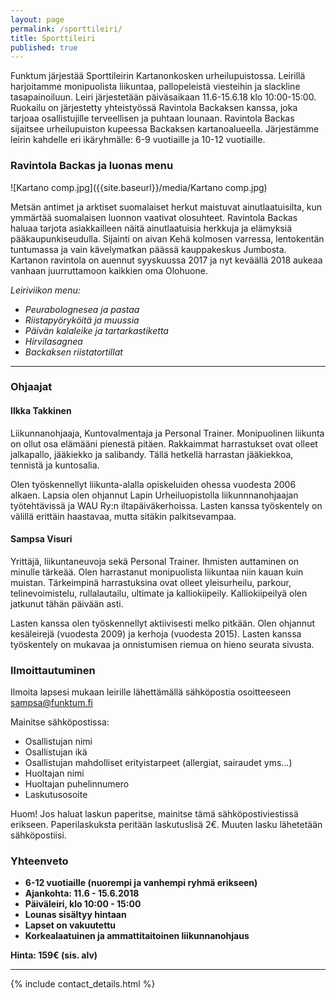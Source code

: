 ```yaml
---
layout: page
permalink: /sporttileiri/
title: Sporttileiri
published: true
---
```



Funktum järjestää Sporttileirin Kartanonkosken urheilupuistossa. Leirillä harjoitamme monipuolista liikuntaa, pallopeleistä viesteihin ja slackline tasapainoiluun. Leiri järjestetään päiväsaikaan 11.6-15.6.18 klo 10:00-15:00. Ruokailu on järjestetty yhteistyössä Ravintola Backaksen kanssa, joka tarjoaa osallistujille terveellisen ja puhtaan lounaan. Ravintola Backas sijaitsee urheilupuiston kupeessa Backaksen kartanoalueella. Järjestämme leirin kahdelle eri ikäryhmälle: 6-9 vuotiaille ja 10-12 vuotiaille.


### Ravintola Backas ja luonas menu

![Kartano comp.jpg]({{site.baseurl}}/media/Kartano comp.jpg)


Metsän antimet ja arktiset suomalaiset herkut maistuvat ainutlaatuisilta, kun ymmärtää suomalaisen luonnon vaativat olosuhteet. Ravintola Backas haluaa tarjota asiakkailleen näitä ainutlaatuisia herkkuja ja elämyksiä pääkaupunkiseudulla. Sijainti on aivan Kehä kolmosen varressa, lentokentän tuntumassa ja vain kävelymatkan päässä kauppakeskus Jumbosta. Kartanon ravintola on auennut syyskuussa 2017 ja nyt keväällä 2018 aukeaa vanhaan juurruttamoon kaikkien oma Olohuone.

_Leiriviikon menu:_

- _Peurabolognesea ja pastaa_
- _Riistapyöryköitä ja muussia_
- _Päivän kalaleike ja tartarkastiketta_
- _Hirvilasagnea_
- _Backaksen riistatortillat_

---

### Ohjaajat

#### Ilkka Takkinen

Liikunnanohjaaja, Kuntovalmentaja ja Personal Trainer.
Monipuolinen liikunta on ollut osa elämääni pienestä pitäen.
Rakkaimmat harrastukset ovat olleet jalkapallo, jääkiekko ja salibandy.
Tällä hetkellä harrastan jääkiekkoa, tennistä ja kuntosalia.

Olen työskennellyt liikunta-alalla opiskeluiden ohessa vuodesta 2006 alkaen.
Lapsia olen ohjannut Lapin Urheiluopistolla liikunnnanohjaajan työtehtävissä ja WAU Ry:n iltapäiväkerhoissa.
Lasten kanssa työskentely on välillä erittäin haastavaa, mutta sitäkin palkitsevampaa. 

#### Sampsa Visuri
Yrittäjä, liikuntaneuvoja sekä Personal Trainer. Ihmisten auttaminen on minulle tärkeää.  Olen harrastanut monipuolista liikuntaa niin kauan kuin muistan. Tärkeimpinä harrastuksina ovat olleet yleisurheilu, parkour, telinevoimistelu, rullalautailu, ultimate ja kalliokiipeily. Kalliokiipeilyä olen jatkunut tähän päivään asti. 

Lasten kanssa olen työskennellyt aktiivisesti melko pitkään. Olen ohjannut kesäleirejä (vuodesta 2009) ja kerhoja (vuodesta 2015). Lasten kanssa työskentely on mukavaa ja onnistumisen riemua on hieno seurata sivusta.

### Ilmoittautuminen

Ilmoita lapsesi mukaan leirille lähettämällä sähköpostia osoitteeseen sampsa@funktum.fi

Mainitse sähköpostissa:

- Osallistujan nimi
- Osallistujan ikä 
- Osallistujan mahdolliset erityistarpeet (allergiat, sairaudet yms...)
- Huoltajan nimi
- Huoltajan puhelinnumero
- Laskutusosoite 

Huom! Jos haluat laskun paperitse, mainitse tämä sähköpostiviestissä erikseen. Paperilaskuksta peritään laskutuslisä 2€. Muuten lasku lähetetään sähköpostiisi.

### Yhteenveto

- __6-12 vuotiaille (nuorempi ja vanhempi ryhmä erikseen)__
- __Ajankohta: 11.6 - 15.6.2018__
- __Päiväleiri, klo 10:00 - 15:00__
- __Lounas sisältyy hintaan__
- __Lapset on vakuutettu__
- __Korkealaatuinen ja ammattitaitoinen liikunnanohjaus__

__Hinta: 159€ (sis. alv)__

---

{% include contact_details.html %}
